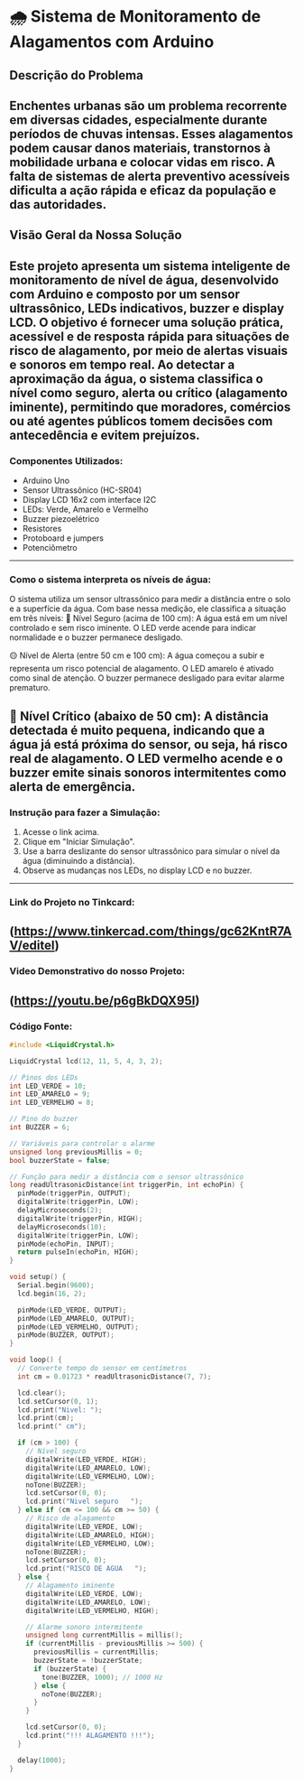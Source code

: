 # 🌧️ Sistema de Monitoramento de Alagamentos com Arduino

## Descrição do Problema
Enchentes urbanas são um problema recorrente em diversas cidades, especialmente durante períodos de chuvas intensas. Esses alagamentos podem causar danos materiais, transtornos à mobilidade urbana e colocar vidas em risco. A falta de sistemas de alerta preventivo acessíveis dificulta a ação rápida e eficaz da população e das autoridades.
----
## Visão Geral da Nossa Solução
Este projeto apresenta um sistema inteligente de monitoramento de nível de água, desenvolvido com Arduino e composto por um sensor ultrassônico, LEDs indicativos, buzzer e display LCD. O objetivo é fornecer uma solução prática, acessível e de resposta rápida para situações de risco de alagamento, por meio de alertas visuais e sonoros em tempo real. Ao detectar a aproximação da água, o sistema classifica o nível como seguro, alerta ou crítico (alagamento iminente), permitindo que moradores, comércios ou até agentes públicos tomem decisões com antecedência e evitem prejuízos.
----

### Componentes Utilizados:
- Arduino Uno
- Sensor Ultrassônico (HC-SR04)
- Display LCD 16x2 com interface I2C
- LEDs: Verde, Amarelo e Vermelho
- Buzzer piezoelétrico
- Resistores
- Protoboard e jumpers
- Potenciômetro
----
### Como o sistema interpreta os níveis de água:
O sistema utiliza um sensor ultrassônico para medir a distância entre o solo e a superfície da água. Com base nessa medição, ele classifica a situação em três níveis:
🔹 Nível Seguro (acima de 100 cm):
A água está em um nível controlado e sem risco iminente. O LED verde acende para indicar normalidade e o buzzer permanece desligado.

🟡 Nível de Alerta (entre 50 cm e 100 cm):
A água começou a subir e representa um risco potencial de alagamento. O LED amarelo é ativado como sinal de atenção. O buzzer permanece desligado para evitar alarme prematuro.

🔴 Nível Crítico (abaixo de 50 cm):
A distância detectada é muito pequena, indicando que a água já está próxima do sensor, ou seja, há risco real de alagamento. O LED vermelho acende e o buzzer emite sinais sonoros intermitentes como alerta de emergência.
----
### Instrução para fazer a Simulação:
1. Acesse o link acima.
2. Clique em "Iniciar Simulação".
3. Use a barra deslizante do sensor ultrassônico para simular o nível da água (diminuindo a distância).
4. Observe as mudanças nos LEDs, no display LCD e no buzzer.
----
### Link do Projeto no Tinkcard:
(https://www.tinkercad.com/things/gc62KntR7AV/editel)
----
### Video Demonstrativo do nosso Projeto:
(https://youtu.be/p6gBkDQX95I)
----
### Código Fonte:
```cpp
#include <LiquidCrystal.h>

LiquidCrystal lcd(12, 11, 5, 4, 3, 2);

// Pinos dos LEDs
int LED_VERDE = 10;
int LED_AMARELO = 9;
int LED_VERMELHO = 8;

// Pino do buzzer
int BUZZER = 6;

// Variáveis para controlar o alarme
unsigned long previousMillis = 0;
bool buzzerState = false;

// Função para medir a distância com o sensor ultrassônico
long readUltrasonicDistance(int triggerPin, int echoPin) {
  pinMode(triggerPin, OUTPUT);
  digitalWrite(triggerPin, LOW);
  delayMicroseconds(2);
  digitalWrite(triggerPin, HIGH);
  delayMicroseconds(10);
  digitalWrite(triggerPin, LOW);
  pinMode(echoPin, INPUT);
  return pulseIn(echoPin, HIGH);
}

void setup() {
  Serial.begin(9600);
  lcd.begin(16, 2);

  pinMode(LED_VERDE, OUTPUT);
  pinMode(LED_AMARELO, OUTPUT);
  pinMode(LED_VERMELHO, OUTPUT);
  pinMode(BUZZER, OUTPUT);
}

void loop() {
  // Converte tempo do sensor em centímetros
  int cm = 0.01723 * readUltrasonicDistance(7, 7);

  lcd.clear();
  lcd.setCursor(0, 1);
  lcd.print("Nivel: ");
  lcd.print(cm);
  lcd.print(" cm");

  if (cm > 100) {
    // Nível seguro
    digitalWrite(LED_VERDE, HIGH);
    digitalWrite(LED_AMARELO, LOW);
    digitalWrite(LED_VERMELHO, LOW);
    noTone(BUZZER);
    lcd.setCursor(0, 0);
    lcd.print("Nivel seguro   ");
  } else if (cm <= 100 && cm >= 50) {
    // Risco de alagamento
    digitalWrite(LED_VERDE, LOW);
    digitalWrite(LED_AMARELO, HIGH);
    digitalWrite(LED_VERMELHO, LOW);
    noTone(BUZZER);
    lcd.setCursor(0, 0);
    lcd.print("RISCO DE AGUA   ");
  } else {
    // Alagamento iminente
    digitalWrite(LED_VERDE, LOW);
    digitalWrite(LED_AMARELO, LOW);
    digitalWrite(LED_VERMELHO, HIGH);

    // Alarme sonoro intermitente
    unsigned long currentMillis = millis();
    if (currentMillis - previousMillis >= 500) {
      previousMillis = currentMillis;
      buzzerState = !buzzerState;
      if (buzzerState) {
        tone(BUZZER, 1000); // 1000 Hz
      } else {
        noTone(BUZZER);
      }
    }

    lcd.setCursor(0, 0);
    lcd.print("!!! ALAGAMENTO !!!");
  }

  delay(1000);
}
